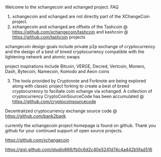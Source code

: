 Welcome to the xchangecoin and xchanged project.
FAQ
1) xchangecoin and xchanged are not directly part of the XChangeCoin project.
2) xchangecoin and xchanged are offsets of the Tashcoin @ https://github.com/xchangecoin/tashcoin and kashcoin @  https://github.com/tashcoin projects

xchangecoin design goals include private p2p exchange of cryptocurrency and the design of a best of breed cryptocurrency compatible with the lightening network and atomic swaps

project inspirations include Bitcoin, VERGE, Decred, Vertcoin, Monero, Dash, Bytecoin, Namecoin, Komodo and Aeon coins

3) The tools provided by Cryptonote and Forknote are being explored along with classic project forking to create a best of breed cryptocurrency to faciliate coin xchange via xchanged. A collection of cryptocurrency CryptoCoinSourceCode has been accumulated @  https://github.com/cryptocoinsourcecode

Decentralized cryptocurrency exchange source code @ https://github.com/bank2bank

currently the xchangecoin project homepage is found on github. Thank you github for your continued support of open source projects.

https://github.com/xchangecoin

https://gist.github.com/studio666/fb0c6d2c40e5241d74c4a442b5fad516

